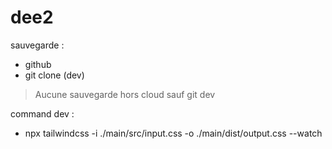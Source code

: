 # dee2

sauvegarde  :
 -  github
 -  git clone (dev)
  
> Aucune sauvegarde hors cloud sauf  git dev  

command dev :
- npx tailwindcss -i ./main/src/input.css -o ./main/dist/output.css --watch